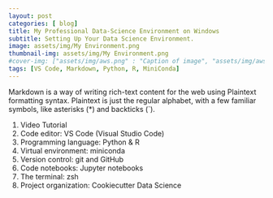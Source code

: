 ```yaml
---
layout: post
categories: [ blog]
title: My Professional Data-Science Environment on Windows
subtitle: Setting Up Your Data Science Environment.
image: assets/img/My Environment.png
thumbnail-img: assets/img/My Environment.png
#cover-img: ["assets/img/aws.png" : "Caption of image", "assets/img/aws.png" : "Caption of image"]
tags: [VS Code, Markdown, Python, R, MiniConda]
---
```

<style>
r { color: Red }
o { color: Orange }
g { color: Green }
b { color: Blue }
</style>
<!--- -------Introduction-------- --->
Markdown is a way of writing rich-text content for the web using Plaintext formatting syntax. Plaintext is just the regular alphabet, with a few familiar symbols, like asterisks (*) and backticks (`).  

1. Video Tutorial
2. Code editor: VS Code (Visual Studio Code)
3. Programming language: Python & R
4. Virtual environment: miniconda
5. Version control: git and GitHub
6. Code notebooks: Jupyter notebooks
7. The terminal: zsh
8. Project organization: Cookiecutter Data Science 
